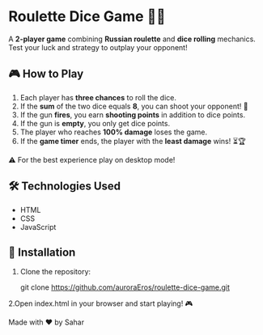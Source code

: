 # Roulette Dice Game 🎲🔫

A **2-player game** combining **Russian roulette** and **dice rolling** mechanics. Test your luck and strategy to outplay your opponent!

## 🎮 How to Play

1. Each player has **three chances** to roll the dice.
2. If the **sum** of the two dice equals **8**, you can shoot your opponent! 🔫
3. If the gun **fires**, you earn **shooting points** in addition to dice points.
4. If the gun is **empty**, you only get dice points.
5. The player who reaches **100% damage** loses the game.
6. If the **game timer** ends, the player with the **least damage** wins! ⏳🏆


⚠️ For the best experience play on desktop mode!

## 🛠️ Technologies Used

- HTML
- CSS 
- JavaScript

## 🚀 Installation

1. Clone the repository:

   git clone https://github.com/auroraEros/roulette-dice-game.git

2.Open index.html in your browser and start playing! 🎮

Made with ❤️ by Sahar
